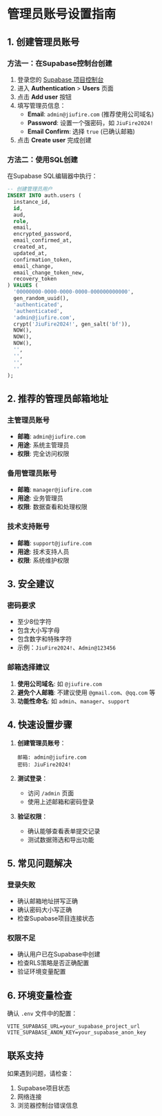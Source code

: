 # 管理员账号设置指南

## 1. 创建管理员账号

### 方法一：在Supabase控制台创建
1. 登录您的 [Supabase 项目控制台](https://supabase.com/dashboard)
2. 进入 **Authentication** > **Users** 页面
3. 点击 **Add user** 按钮
4. 填写管理员信息：
   - **Email**: `admin@jiufire.com` (推荐使用公司域名)
   - **Password**: 设置一个强密码，如 `JiuFire2024!`
   - **Email Confirm**: 选择 `true` (已确认邮箱)
5. 点击 **Create user** 完成创建

### 方法二：使用SQL创建
在Supabase SQL编辑器中执行：

```sql
-- 创建管理员用户
INSERT INTO auth.users (
  instance_id,
  id,
  aud,
  role,
  email,
  encrypted_password,
  email_confirmed_at,
  created_at,
  updated_at,
  confirmation_token,
  email_change,
  email_change_token_new,
  recovery_token
) VALUES (
  '00000000-0000-0000-0000-000000000000',
  gen_random_uuid(),
  'authenticated',
  'authenticated',
  'admin@jiufire.com',
  crypt('JiuFire2024!', gen_salt('bf')),
  NOW(),
  NOW(),
  NOW(),
  '',
  '',
  '',
  ''
);
```

## 2. 推荐的管理员邮箱地址

### 主管理员账号
- **邮箱**: `admin@jiufire.com`
- **用途**: 系统主管理员
- **权限**: 完全访问权限

### 备用管理员账号
- **邮箱**: `manager@jiufire.com`
- **用途**: 业务管理员
- **权限**: 数据查看和处理权限

### 技术支持账号
- **邮箱**: `support@jiufire.com`
- **用途**: 技术支持人员
- **权限**: 系统维护权限

## 3. 安全建议

### 密码要求
- 至少8位字符
- 包含大小写字母
- 包含数字和特殊字符
- 示例：`JiuFire2024!`、`Admin@123456`

### 邮箱选择建议
1. **使用公司域名**: 如 `@jiufire.com`
2. **避免个人邮箱**: 不建议使用 `@gmail.com`、`@qq.com` 等
3. **功能性命名**: 如 `admin`、`manager`、`support`

## 4. 快速设置步骤

1. **创建管理员账号**：
   ```
   邮箱: admin@jiufire.com
   密码: JiuFire2024!
   ```

2. **测试登录**：
   - 访问 `/admin` 页面
   - 使用上述邮箱和密码登录

3. **验证权限**：
   - 确认能够查看表单提交记录
   - 测试数据筛选和导出功能

## 5. 常见问题解决

### 登录失败
- 确认邮箱地址拼写正确
- 确认密码大小写正确
- 检查Supabase项目连接状态

### 权限不足
- 确认用户已在Supabase中创建
- 检查RLS策略是否正确配置
- 验证环境变量配置

## 6. 环境变量检查

确认 `.env` 文件中的配置：
```env
VITE_SUPABASE_URL=your_supabase_project_url
VITE_SUPABASE_ANON_KEY=your_supabase_anon_key
```

## 联系支持

如果遇到问题，请检查：
1. Supabase项目状态
2. 网络连接
3. 浏览器控制台错误信息